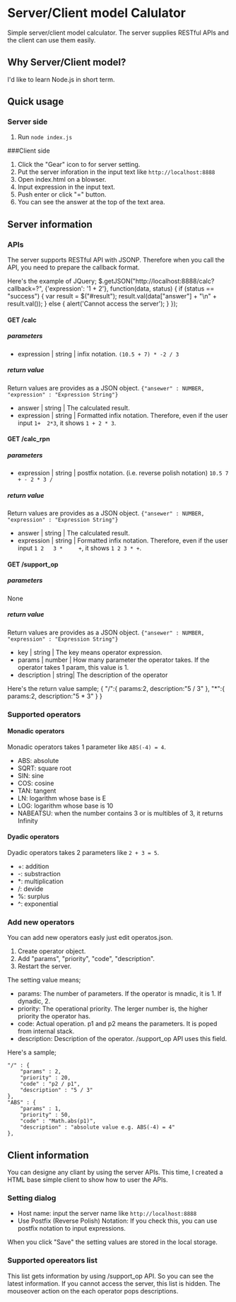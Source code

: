 Server/Client model Calulator
======================
Simple server/client model calculator. The server supplies RESTful APIs and the client can use them easily.



Why Server/Client model?
------
I'd like to learn Node.js in short term.



Quick usage 
------


### Server side
1. Run `node index.js`


###Client side
1. Click the "Gear" icon to for server setting.
2. Put the server inforation in the input text like `http://localhost:8888`
3. Open index.html on a blowser.
4. Input expression in the input text.
5. Push enter or click "=" button.
6. You can see the answer at the top of the text area.



Server information
------


### APIs
The server supports RESTful API with JSONP. Therefore when you call the API, you need to prepare the callback format.

Here's the example of JQuery;
    $.getJSON("http://localhost:8888/calc?callback=?", {'expression': '1 + 2'}, function(data, status) {
      if (status == "success") { 
          var result = $("#result");
          result.val(data["answer"] + "\n" + result.val());
      } else {
          alert('Cannot access the server');
      }
    });

#### GET /calc
##### parameters
* expression | string | infix notation. `(10.5 + 7) * -2 / 3`

##### return value
Return values are provides as a JSON object. `{"ansewer" : NUMBER, "expression" : "Expression String"}` 
* answer | string | The calculated result. 
* expression | string | Formatted infix notation. Therefore, even if the user input `1+  2*3`, it shows `1 + 2 * 3`.

#### GET /calc_rpn
##### parameters
* expression | string | postfix notation. (i.e. reverse polish notation) `10.5 7 + - 2 * 3 /`

##### return value
Return values are provides as a JSON object. `{"ansewer" : NUMBER, "expression" : "Expression String"}` 
* answer | string | The calculated result. 
* expression | string | Formatted infix notation. Therefore, even if the user input `1 2   3 *     +`, it shows `1 2 3 * +`.

#### GET /support_op
##### parameters
None

##### return value
Return values are provides as a JSON object. `{"ansewer" : NUMBER, "expression" : "Expression String"}` 
* key | string | The key means operator expression.
* params | number | How many parameter the operator takes. If the operator takes 1 param, this value is 1.
* description | string| The description of the operator

Here's the return value sample;
    {
    	"/":{
    		params:2, description:"5 / 3"
    	},
    	"*":{
    		params:2, description:"5 * 3"
    	} 
    }


### Supported operators
#### Monadic operators
Monadic operators takes 1 parameter like `ABS(-4) = 4`.

* ABS: absolute
* SQRT: square root
* SIN: sine
* COS: cosine
* TAN: tangent
* LN: logarithm whose base is E
* LOG: logarithm whose base is 10
* NABEATSU: when the number contains 3 or is multibles of 3, it returns Infinity

#### Dyadic operators
Dyadic operators takes 2 parameters like `2 + 3 = 5`.

* +: addition
* -: substraction
* *: multiplication
* /: devide
* %: surplus
* ^: exponential


### Add new operators
You can add new operators easly just edit operatos.json.
1. Create operator object.
2. Add "params", "priority", "code", "description".
3. Restart the server.

The setting value means;

* params: The number of parameters. If the operator is mnadic, it is 1. If dynadic, 2.
* priority: The operational priority. The lerger number is, the higher priority the operator has.
* code: Actual operation. p1 and p2 means the parameters. It is poped from internal stack.
* description: Description of the operator. /support_op API uses this field. 


Here's a sample;

    
    "/" : {
        "params" : 2,
        "priority" : 20,
        "code" : "p2 / p1",
        "description" : "5 / 3"
    },
    "ABS" : {
        "params" : 1,
        "priority" : 50,
        "code" : "Math.abs(p1)",
        "description" : "absolute value e.g. ABS(-4) = 4"
    },



Client information
------
You can designe any cliant by using the server APIs. This time, I created a HTML base simple client to show how to user the APIs.


### Setting dialog

* Host name: input the server name like `http://localhost:8888`
* Use Postfix (Reverse Polish) Notation: If you check this, you can use postfix notation to input expressions.

When you click "Save" the setting values are stored in the local storage.


### Supported opereators list

This list gets information by using /support_op API. So you can see the latest information. If you cannot access the server, this list is hidden. The mouseover action on the each operator pops descriptions.
